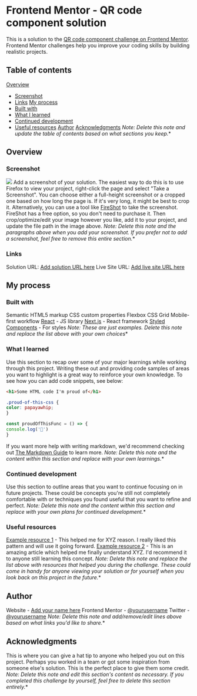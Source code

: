 
# Frontend Mentor - QR code component solution
This is a solution to the [QR code component challenge on Frontend Mentor](https://www.frontendmentor.io/challenges/qr-code-component-iux_sIO_H). Frontend Mentor challenges help you improve your coding skills by building realistic projects.
## Table of contents
[Overview](#overview)
- [Screenshot](#screenshot)
- [Links](#links)
[My process](#my-process)
- [Built with](#built-with)
- [What I learned](#what-i-learned)
- [Continued development](#continued-development)
- [Useful resources](#useful-resources)
[Author](#author)
[Acknowledgments](#acknowledgments)
*Note: Delete this note and update the table of contents based on what sections you keep.**
## Overview
### Screenshot
![](/images/final-design.png)
Add a screenshot of your solution. The easiest way to do this is to use Firefox to view your project, right-click the page and select "Take a Screenshot". You can choose either a full-height screenshot or a cropped one based on how long the page is. If it's very long, it might be best to crop it.
Alternatively, you can use a tool like [FireShot](https://getfireshot.com/) to take the screenshot. FireShot has a free option, so you don't need to purchase it.
Then crop/optimize/edit your image however you like, add it to your project, and update the file path in the image above.
*Note: Delete this note and the paragraphs above when you add your screenshot. If you prefer not to add a screenshot, feel free to remove this entire section.**
### Links
Solution URL: [Add solution URL here](https://your-solution-url.com)
Live Site URL: [Add live site URL here](https://your-live-site-url.com)
## My process
### Built with
Semantic HTML5 markup
CSS custom properties
Flexbox
CSS Grid
Mobile-first workflow
[React](https://reactjs.org/) - JS library
[Next.js](https://nextjs.org/) - React framework
[Styled Components](https://styled-components.com/) - For styles
*Note: These are just examples. Delete this note and replace the list above with your own choices**
### What I learned
Use this section to recap over some of your major learnings while working through this project. Writing these out and providing code samples of areas you want to highlight is a great way to reinforce your own knowledge.
To see how you can add code snippets, see below:
```html
<h1>Some HTML code I'm proud of</h1>
```
```css
.proud-of-this-css {
color: papayawhip;
}
```
```js
const proudOfThisFunc = () => {
console.log('🎉')
}
```
If you want more help with writing markdown, we'd recommend checking out [The Markdown Guide](https://www.markdownguide.org/) to learn more.
*Note: Delete this note and the content within this section and replace with your own learnings.**
### Continued development
Use this section to outline areas that you want to continue focusing on in future projects. These could be concepts you're still not completely comfortable with or techniques you found useful that you want to refine and perfect.
*Note: Delete this note and the content within this section and replace with your own plans for continued development.**
### Useful resources
[Example resource 1](https://www.example.com) - This helped me for XYZ reason. I really liked this pattern and will use it going forward.
[Example resource 2](https://www.example.com) - This is an amazing article which helped me finally understand XYZ. I'd recommend it to anyone still learning this concept.
*Note: Delete this note and replace the list above with resources that helped you during the challenge. These could come in handy for anyone viewing your solution or for yourself when you look back on this project in the future.**
## Author
Website - [Add your name here](https://www.your-site.com)
Frontend Mentor - [@yourusername](https://www.frontendmentor.io/profile/yourusername)
Twitter - [@yourusername](https://www.twitter.com/yourusername)
*Note: Delete this note and add/remove/edit lines above based on what links you'd like to share.**
## Acknowledgments
This is where you can give a hat tip to anyone who helped you out on this project. Perhaps you worked in a team or got some inspiration from someone else's solution. This is the perfect place to give them some credit.
*Note: Delete this note and edit this section's content as necessary. If you completed this challenge by yourself, feel free to delete this section entirely.**
